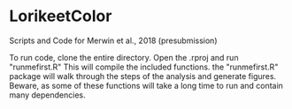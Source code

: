 # LorikeetColor
Scripts and Code for Merwin et al., 2018 (presubmission)

To run code, clone the entire directory. Open the .rproj and run "runmefirst.R" This will compile the included functions. 
the "runmefirst.R" package will walk through the steps of the analysis and generate figures. Beware, as some of these functions will take a long time to run and contain many dependencies. 
